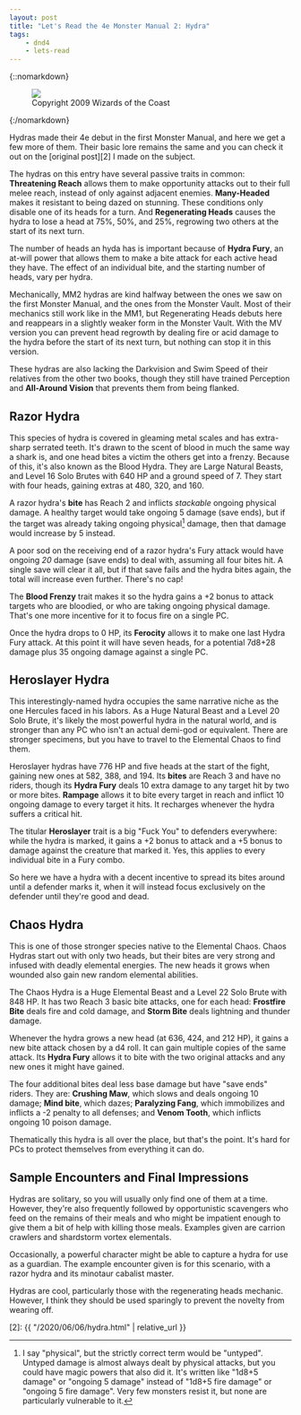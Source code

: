```yaml
---
layout: post
title: "Let's Read the 4e Monster Manual 2: Hydra"
tags:
    - dnd4
    - lets-read
---
```


{::nomarkdown}
<figure class="center">
  <img src="{{ "/assets/wir-mm2-4e-hydra.png" | absolute_url }}"/>
  <figcaption>
    Copyright 2009 Wizards of the Coast
  </figcaption>
</figure>
{:/nomarkdown}

Hydras made their 4e debut in the first Monster Manual, and here we get a few
more of them. Their basic lore remains the same and you can check it out on the
[original post][2] I made on the subject.

The hydras on this entry have several passive traits in common: **Threatening
Reach** allows them to make opportunity attacks out to their full melee reach,
instead of only against adjacent enemies. **Many-Headed** makes it resistant to
being dazed on stunning. These conditions only disable one of its heads for a
turn. And **Regenerating Heads** causes the hydra to lose a head at 75%, 50%,
and 25%, regrowing two others at the start of its next turn.

The number of heads an hyda has is important because of **Hydra Fury**, an
at-will power that allows them to make a bite attack for each active head they
have. The effect of an individual bite, and the starting number of heads, vary
per hydra.

Mechanically, MM2 hydras are kind halfway between the ones we saw on the first
Monster Manual, and the ones from the Monster Vault. Most of their mechanics
still work like in the MM1, but Regenerating Heads debuts here and reappears in
a slightly weaker form in the Monster Vault. With the MV version you can prevent
head regrowth by dealing fire or acid damage to the hydra before the start of
its next turn, but nothing can stop it in this version.

These hydras are also lacking the Darkvision and Swim Speed of their relatives
from the other two books, though they still have trained Perception and
**All-Around Vision** that prevents them from being flanked.

## Razor Hydra

This species of hydra is covered in gleaming metal scales and has extra-sharp
serrated teeth. It's drawn to the scent of blood in much the same way a shark
is, and one head bites a victim the others get into a frenzy. Because of this,
it's also known as the Blood Hydra. They are Large Natural Beasts, and Level 16
Solo Brutes with 640 HP and a ground speed of 7. They start with four heads,
gaining extras at 480, 320, and 160.

A razor hydra's **bite** has Reach 2 and inflicts _stackable_ ongoing physical
damage. A healthy target would take ongoing 5 damage (save ends), but if the
target was already taking ongoing physical[^1] damage, then that damage would
increase by 5 instead.

A poor sod on the receiving end of a razor hydra's Fury attack would have
ongoing _20_ damage (save ends) to deal with, assuming all four bites hit. A
single save will clear it all, but if that save fails and the hydra bites again,
the total will increase even further. There's no cap!

The **Blood Frenzy** trait makes it so the hydra gains a +2 bonus to attack
targets who are bloodied, or who are taking ongoing physical damage. That's
one more incentive for it to focus fire on a single PC.

Once the hydra drops to 0 HP, its **Ferocity** allows it to make one last Hydra
Fury attack. At this point it will have seven heads, for a potential 7d8+28
damage plus 35 ongoing damage against a single PC.

## Heroslayer Hydra

This interestingly-named hydra occupies the same narrative niche as the one
Hercules faced in his labors. As a Huge Natural Beast and a Level 20 Solo Brute,
it's likely the most powerful hydra in the natural world, and is stronger than
any PC who isn't an actual demi-god or equivalent. There are stronger specimens,
but you have to travel to the Elemental Chaos to find them.

Heroslayer hydras have 776 HP and five heads at the start of the fight, gaining
new ones at 582, 388, and 194. Its **bites** are Reach 3 and have no riders,
though its **Hydra Fury** deals 10 extra damage to any target hit by two or more
bites. **Rampage** allows it to bite every target in reach and inflict 10
ongoing damage to every target it hits. It recharges whenever the hydra suffers
a critical hit.

The titular **Heroslayer** trait is a big "Fuck You" to defenders everywhere:
while the hydra is marked, it gains a +2 bonus to attack and a +5 bonus to
damage against the creature that marked it. Yes, this applies to every
individual bite in a Fury combo.

So here we have a hydra with a decent incentive to spread its bites around until
a defender marks it, when it will instead focus exclusively on the defender
until they're good and dead.

## Chaos Hydra

This is one of those stronger species native to the Elemental Chaos. Chaos
Hydras start out with only two heads, but their bites are very strong and
infused with deadly elemental energies. The new heads it grows when wounded also
gain new random elemental abilities.

The Chaos Hydra is a Huge Elemental Beast and a Level 22 Solo Brute with 848
HP. It has two Reach 3 basic bite attacks, one for each head: **Frostfire Bite**
deals fire and cold damage, and **Storm Bite** deals lightning and thunder
damage.

Whenever the hydra grows a new head (at 636, 424, and 212 HP), it gains a new
bite attack chosen by a d4 roll. It can gain multiple copies of the same
attack. Its **Hydra Fury** allows it to bite with the two original attacks and
any new ones it might have gained.

The four additional bites deal less base damage but have "save ends"
riders. They are: **Crushing Maw**, which slows and deals ongoing 10 damage;
**Mind bite**, which dazes; **Paralyzing Fang**, which immobilizes and inflicts
a -2 penalty to all defenses; and **Venom Tooth**, which inflicts ongoing 10
poison damage.

Thematically this hydra is all over the place, but that's the point. It's hard
for PCs to protect themselves from everything it can do.

## Sample Encounters and Final Impressions

Hydras are solitary, so you will usually only find one of them at a
time. However, they're also frequently followed by opportunistic scavengers who
feed on the remains of their meals and who might be impatient enough to give
them a bit of help with killing those meals. Examples given are carrion crawlers
and shardstorm vortex elementals.

Occasionally, a powerful character might be able to capture a hydra for use as a
guardian. The example encounter given is for this scenario, with a razor hydra
and its minotaur cabalist master.

Hydras are cool, particularly those with the regenerating heads
mechanic. However, I think they should be used sparingly to prevent the novelty
from wearing off.


[^1]: I say "physical", but the strictly correct term would be
    "untyped". Untyped damage is almost always dealt by physical attacks, but
    you could have magic powers that also did it. It's written like "1d8+5
    damage" or "ongoing 5 damage" instead of "1d8+5 fire damage" or "ongoing 5
    fire damage". Very few monsters resist it, but none are particularly
    vulnerable to it.



[2]: {{ "/2020/06/06/hydra.html" | relative_url }}
